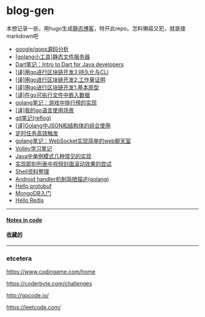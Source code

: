 # blog-gen

本想记录一些，用hugo生成[静态博客](https://github.com/XanthusL/blog)，特开此repo。怎料懒癌又犯，就直接markdown吧

- [google/gops源码分析](https://github.com/XanthusL/blog-gen/blob/master/content/post/gops.md)
- [[golang小工具]静态文件服务器](https://github.com/XanthusL/blog-gen/blob/master/content/post/golangkit-fileserver.md)
- [Dart笔记：Intro to Dart for Java developers](https://github.com/XanthusL/blog-gen/blob/master/content/post/intro-2-dart-4-java-developers.md)
- [[译]用go进行区块链开发3:持久化与CLI](https://github.com/XanthusL/blog-gen/blob/master/content/post/blockchain-in-go-03.md)
- [[译]用go进行区块链开发2:工作量证明](https://github.com/XanthusL/blog-gen/blob/master/content/post/blockchain-in-go-02.md)
- [[译]用go进行区块链开发1:基本原型](https://github.com/XanthusL/blog-gen/blob/master/content/post/blockchain-in-go-01.md)
- [[译]在go可执行文件中嵌入数据](https://github.com/XanthusL/blog-gen/blob/master/content/post/embedding-data-in-go-executables.md)
- [golang笔记：游戏中排行榜的实现](https://github.com/XanthusL/blog-gen/blob/master/content/post/implementation-of-ranking.md)
- [[译]我的go语言使用场景](https://github.com/XanthusL/blog-gen/blob/master/content/post/my_use-case_for_go.md)
- [git笔记(reflog)](https://github.com/XanthusL/blog-gen/blob/master/content/post/git-note-reflog.md)
- [[译]Golang中JSON和结构体的组合使用](https://github.com/XanthusL/blog-gen/blob/master/content/post/json_composition.md)
- [定时任务高效触发](https://github.com/XanthusL/blog-gen/blob/master/code/mylib/wheel_timer.go)
- [golang笔记：WebSocket实现简单的web聊天室](https://github.com/XanthusL/blog-gen/blob/master/content/post/Hello-WebSocket.md)
- [Volley学习笔记](https://github.com/XanthusL/blog-gen/blob/master/content/post/volley_note.md)
- [Java中单例模式几种常见的实现](https://github.com/XanthusL/blog-gen/blob/master/content/post/java_singleton.md)
- [实现即刻列表中视频封面滚动效果的尝试](https://github.com/XanthusL/blog-gen/blob/master/content/post/jike_scroll.md)
- [Shell资料整理](https://github.com/XanthusL/blog-gen/blob/master/content/post/shell.md)
- [Android handler机制简陋描述(golang)](https://github.com/XanthusL/blog-gen/blob/master/content/post/android_handler.md)
- [Hello protobuf](https://github.com/XanthusL/blog-gen/blob/master/content/post/hello_protobuf.md)
- [MongoDB入门](https://github.com/XanthusL/blog-gen/blob/master/content/post/mongo_01.md)
- [Hello Redis](https://github.com/XanthusL/blog-gen/blob/master/content/post/hello_redis.md)
---
#### [Notes in code](https://github.com/XanthusL/Playground)
#### [收藏的](https://github.com/XanthusL/browser-bookmarks)
---
### etcetera


https://www.codingame.com/home

https://coderbyte.com/challenges

http://gocode.io/

https://leetcode.com/


